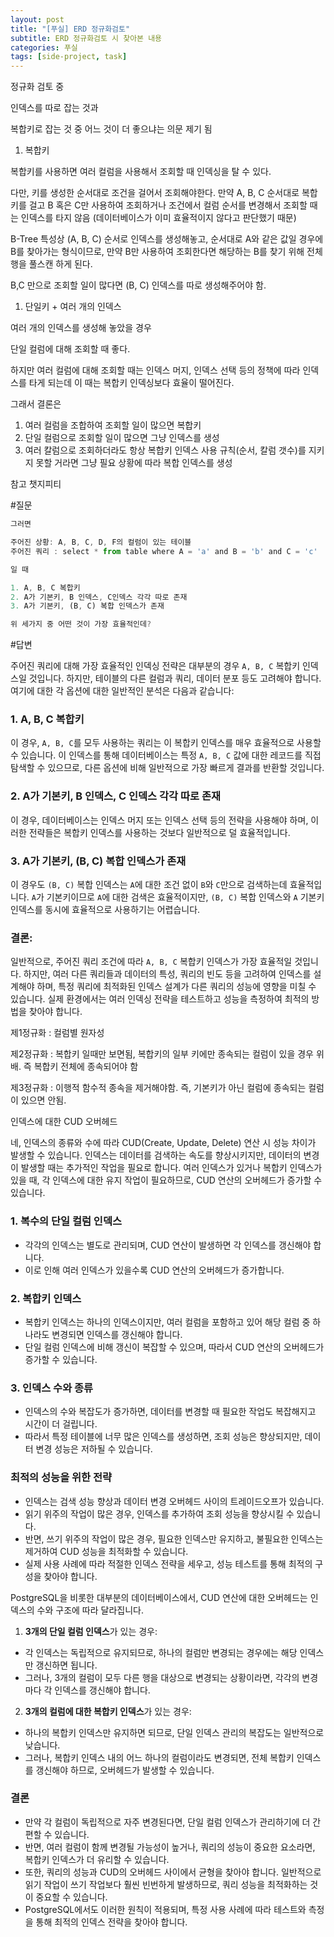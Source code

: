 ```yaml
---
layout: post
title: "[푸실] ERD 정규화검토"
subtitle: ERD 정규화검토 시 찾아본 내용
categories: 푸실
tags: [side-project, task]
---
```



정규화 검토 중

인덱스를 따로 잡는 것과

복합키로 잡는 것 중 어느 것이 더 좋으냐는 의문 제기 됨

1. 복합키

복합키를 사용하면 여러 컬럼을 사용해서 조회할 때 인덱싱을 탈 수 있다.

다만, 키를 생성한 순서대로 조건을 걸어서 조회해야한다. 만약 A, B, C 순서대로 복합키를 걸고 B 혹은 C만 사용하여 조회하거나 조건에서 컬럼 순서를 변경해서 조회할 때는 인덱스를 타지 않음 (데이터베이스가 이미 효율적이지 않다고 판단했기 때문)

B-Tree 특성상 (A, B, C) 순서로 인덱스를 생성해놓고, 순서대로 A와 같은 값일 경우에 B를 찾아가는 형식이므로, 만약 B만 사용하여 조회한다면 해당하는 B를 찾기 위해 전체 행을 풀스캔 하게 된다.

B,C 만으로 조회할 일이 많다면 (B, C) 인덱스를 따로 생성해주어야 함.

1. 단일키 + 여러 개의 인덱스

여러 개의 인덱스를 생성해 놓았을 경우

단일 컬럼에 대해 조회할 때 좋다.

하지만 여러 컬럼에 대해 조회할 때는 인덱스 머지, 인덱스 선택 등의 정책에 따라 인덱스를 타게 되는데 이 때는 복합키 인덱싱보다 효율이 떨어진다.

그래서 결론은

1. 여러 컬럼을 조합하여 조회할 일이 많으면 복합키
2. 단일 컬럼으로 조회할 일이 많으면 그냥 인덱스를 생성
3. 여러 칼럼으로 조회하더라도 항상 복합키 인덱스 사용 규칙(순서, 칼럼 갯수)를 지키지 못할 거라면 그냥 필요 상황에 따라 복합 인덱스를 생성

참고 챗지피티

#질문

```jsx
그러면 

주어진 상황: A, B, C, D, F의 컬럼이 있는 테이블
주어진 쿼리 : select * from table where A = 'a' and B = 'b' and C = 'c'

일 때

1. A, B, C 복합키
2. A가 기본키, B 인덱스, C인덱스 각각 따로 존재
3. A가 기본키, (B, C) 복합 인덱스가 존재

위 세가지 중 어떤 것이 가장 효율적인데?
```

#답변

주어진 쿼리에 대해 가장 효율적인 인덱싱 전략은 대부분의 경우 `A, B, C` 복합키 인덱스일 것입니다. 하지만, 테이블의 다른 컬럼과 쿼리, 데이터 분포 등도 고려해야 합니다. 여기에 대한 각 옵션에 대한 일반적인 분석은 다음과 같습니다:

### 1. A, B, C 복합키

이 경우, `A, B, C`를 모두 사용하는 쿼리는 이 복합키 인덱스를 매우 효율적으로 사용할 수 있습니다. 이 인덱스를 통해 데이터베이스는 특정 `A, B, C` 값에 대한 레코드를 직접 탐색할 수 있으므로, 다른 옵션에 비해 일반적으로 가장 빠르게 결과를 반환할 것입니다.

### 2. A가 기본키, B 인덱스, C 인덱스 각각 따로 존재

이 경우, 데이터베이스는 인덱스 머지 또는 인덱스 선택 등의 전략을 사용해야 하며, 이러한 전략들은 복합키 인덱스를 사용하는 것보다 일반적으로 덜 효율적입니다.

### 3. A가 기본키, (B, C) 복합 인덱스가 존재

이 경우도 `(B, C)` 복합 인덱스는 `A`에 대한 조건 없이 `B`와 `C`만으로 검색하는데 효율적입니다. `A`가 기본키이므로 `A`에 대한 검색은 효율적이지만, `(B, C)` 복합 인덱스와 `A` 기본키 인덱스를 동시에 효율적으로 사용하기는 어렵습니다.

### 결론:

일반적으로, 주어진 쿼리 조건에 따라 `A, B, C` 복합키 인덱스가 가장 효율적일 것입니다. 하지만, 여러 다른 쿼리들과 데이터의 특성, 쿼리의 빈도 등을 고려하여 인덱스를 설계해야 하며, 특정 쿼리에 최적화된 인덱스 설계가 다른 쿼리의 성능에 영향을 미칠 수 있습니다. 실제 환경에서는 여러 인덱싱 전략을 테스트하고 성능을 측정하여 최적의 방법을 찾아야 합니다.

제1정규화 : 컬럼별 원자성

제2정규화 : 복합키 일때만 보면됨, 복합키의 일부 키에만 종속되는 컬럼이 있을 경우 위배. 즉 복합키 전체에 종속되어야 함

제3정규화 : 이행적 함수적 종속을 제거해야함. 즉, 기본키가 아닌 컬럼에 종속되는 컬럼이 있으면 안됨.

인덱스에 대한 CUD 오버헤드

네, 인덱스의 종류와 수에 따라 CUD(Create, Update, Delete) 연산 시 성능 차이가 발생할 수 있습니다. 인덱스는 데이터를 검색하는 속도를 향상시키지만, 데이터의 변경이 발생할 때는 추가적인 작업을 필요로 합니다. 여러 인덱스가 있거나 복합키 인덱스가 있을 때, 각 인덱스에 대한 유지 작업이 필요하므로, CUD 연산의 오버헤드가 증가할 수 있습니다.

### 1. **복수의 단일 컬럼 인덱스**

- 각각의 인덱스는 별도로 관리되며, CUD 연산이 발생하면 각 인덱스를 갱신해야 합니다.
- 이로 인해 여러 인덱스가 있을수록 CUD 연산의 오버헤드가 증가합니다.

### 2. **복합키 인덱스**

- 복합키 인덱스는 하나의 인덱스이지만, 여러 컬럼을 포함하고 있어 해당 컬럼 중 하나라도 변경되면 인덱스를 갱신해야 합니다.
- 단일 컬럼 인덱스에 비해 갱신이 복잡할 수 있으며, 따라서 CUD 연산의 오버헤드가 증가할 수 있습니다.

### 3. **인덱스 수와 종류**

- 인덱스의 수와 복잡도가 증가하면, 데이터를 변경할 때 필요한 작업도 복잡해지고 시간이 더 걸립니다.
- 따라서 특정 테이블에 너무 많은 인덱스를 생성하면, 조회 성능은 향상되지만, 데이터 변경 성능은 저하될 수 있습니다.

### 최적의 성능을 위한 전략

- 인덱스는 검색 성능 향상과 데이터 변경 오버헤드 사이의 트레이드오프가 있습니다.
- 읽기 위주의 작업이 많은 경우, 인덱스를 추가하여 조회 성능을 향상시킬 수 있습니다.
- 반면, 쓰기 위주의 작업이 많은 경우, 필요한 인덱스만 유지하고, 불필요한 인덱스는 제거하여 CUD 성능을 최적화할 수 있습니다.
- 실제 사용 사례에 따라 적절한 인덱스 전략을 세우고, 성능 테스트를 통해 최적의 구성을 찾아야 합니다.

PostgreSQL을 비롯한 대부분의 데이터베이스에서, CUD 연산에 대한 오버헤드는 인덱스의 수와 구조에 따라 달라집니다.

1. **3개의 단일 컬럼 인덱스**가 있는 경우:
  - 각 인덱스는 독립적으로 유지되므로, 하나의 컬럼만 변경되는 경우에는 해당 인덱스만 갱신하면 됩니다.
  - 그러나, 3개의 컬럼이 모두 다른 행을 대상으로 변경되는 상황이라면, 각각의 변경마다 각 인덱스를 갱신해야 합니다.
2. **3개의 컬럼에 대한 복합키 인덱스**가 있는 경우:
  - 하나의 복합키 인덱스만 유지하면 되므로, 단일 인덱스 관리의 복잡도는 일반적으로 낮습니다.
  - 그러나, 복합키 인덱스 내의 어느 하나의 컬럼이라도 변경되면, 전체 복합키 인덱스를 갱신해야 하므로, 오버헤드가 발생할 수 있습니다.

### 결론

- 만약 각 컬럼이 독립적으로 자주 변경된다면, 단일 컬럼 인덱스가 관리하기에 더 간편할 수 있습니다.
- 반면, 여러 컬럼이 함께 변경될 가능성이 높거나, 쿼리의 성능이 중요한 요소라면, 복합키 인덱스가 더 유리할 수 있습니다.
- 또한, 쿼리의 성능과 CUD의 오버헤드 사이에서 균형을 찾아야 합니다. 일반적으로 읽기 작업이 쓰기 작업보다 훨씬 빈번하게 발생하므로, 쿼리 성능을 최적화하는 것이 중요할 수 있습니다.
- PostgreSQL에서도 이러한 원칙이 적용되며, 특정 사용 사례에 따라 테스트와 측정을 통해 최적의 인덱스 전략을 찾아야 합니다.
